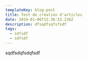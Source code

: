 ```yaml
---
templateKey: blog-post
title: Test de création d'articles
date: 2019-01-06T15:36:53.236Z
description: dfsqdfsqfsfsdf
tags:
  - sdfsdf
  - sdfsdf
---
```

sqdfsdqfsdqfsdf
